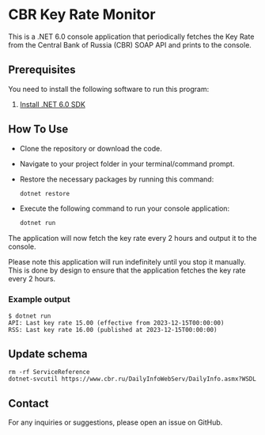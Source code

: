 # CBR Key Rate Monitor

This is a .NET 6.0 console application that periodically fetches the Key Rate from the Central Bank of Russia (CBR) SOAP API and prints to the console.

## Prerequisites

You need to install the following software to run this program:

1. [Install .NET 6.0 SDK](https://dotnet.microsoft.com/download/dotnet/6.0)
   
## How To Use

- Clone the repository or download the code.
  
- Navigate to your project folder in your terminal/command prompt.

- Restore the necessary packages by running this command:
  
  ```sh
  dotnet restore
  ```

- Execute the following command to run your console application:
  
  ```sh
  dotnet run
  ```

The application will now fetch the key rate every 2 hours and output it to the console.

Please note this application will run indefinitely until you stop it manually. This is done by design to ensure that the application fetches the key rate every 2 hours.

### Example output

```
$ dotnet run
API: Last key rate 15.00 (effective from 2023-12-15T00:00:00)
RSS: Last key rate 16.00 (published at 2023-12-15T00:00:00)
```

## Update schema

```
rm -rf ServiceReference
dotnet-svcutil https://www.cbr.ru/DailyInfoWebServ/DailyInfo.asmx?WSDL
```

## Contact

For any inquiries or suggestions, please open an issue on GitHub.